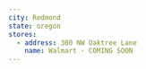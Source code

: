 ```yaml
---
city: Redmond
state: oregon
stores:
  - address: 300 NW Oaktree Lane
    name: Walmart - COMING SOON
---
```

